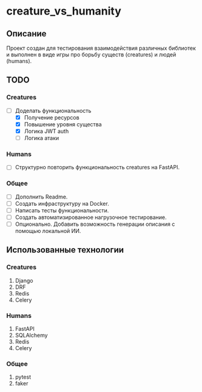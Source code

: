 # creature_vs_humanity
## Описание
Проект создан для тестирования взаимодействия различных библиотек и выполнен в виде игры про борьбу существ (creatures) и людей (humans).
## TODO
### Creatures
 - [ ] Доделать функциональность
    - [X] Получение ресурсов
    - [X] Повышение уровня существа
    - [X] Логика JWT auth
    - [ ] Логика атаки
### Humans
 - [ ] Структурно повторить функциональность creatures на FastAPI.
### Общее
 - [ ] Дополнить Readme.
 - [ ] Создать инфраструктуру на Docker.
 - [ ] Написать тесты функциональности.
 - [ ] Создать автоматизированное нагрузочное тестирование.
 - [ ] Опционально. Добавить возможность генерации описания с помощью локальной ИИ.
## Использованные технологии
### Creatures
 1. Django
 2. DRF
 3. Redis
 4. Celery
### Humans
 1. FastAPI
 2. SQLAlchemy
 3. Redis
 4. Celery
### Общее
 1. pytest
 2. faker
